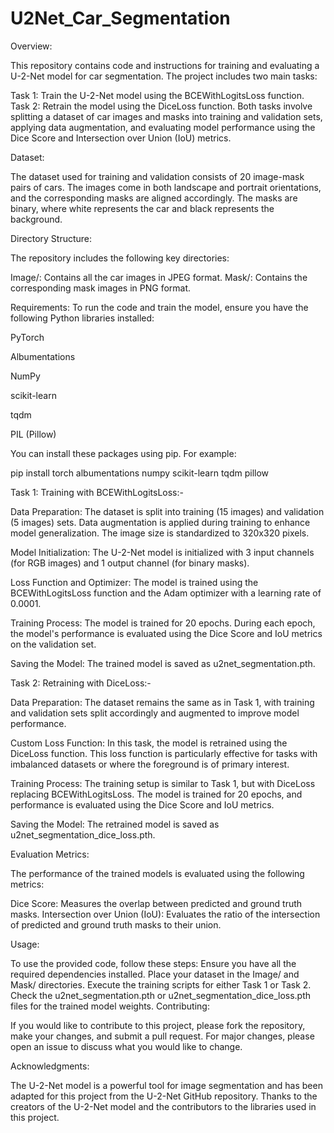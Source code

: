 # U2Net_Car_Segmentation

Overview:

This repository contains code and instructions for training and evaluating a U-2-Net model for car segmentation. The project includes two main tasks:

Task 1: Train the U-2-Net model using the BCEWithLogitsLoss function.
Task 2: Retrain the model using the DiceLoss function.
Both tasks involve splitting a dataset of car images and masks into training and validation sets, applying data augmentation, and evaluating model performance using the Dice Score and Intersection over Union (IoU) metrics.

Dataset:

The dataset used for training and validation consists of 20 image-mask pairs of cars. The images come in both landscape and portrait orientations, and the corresponding masks are aligned accordingly. The masks are binary, where white represents the car and black represents the background.

Directory Structure:

The repository includes the following key directories:

Image/: Contains all the car images in JPEG format.
Mask/: Contains the corresponding mask images in PNG format.

Requirements:
To run the code and train the model, ensure you have the following Python libraries installed:

PyTorch

Albumentations

NumPy

scikit-learn

tqdm

PIL (Pillow)

You can install these packages using pip. For example:

pip install torch albumentations numpy scikit-learn tqdm pillow

Task 1: Training with BCEWithLogitsLoss:-

Data Preparation: 
The dataset is split into training (15 images) and validation (5 images) sets. Data augmentation is applied during training to enhance model generalization. The image size is standardized to 320x320 pixels.

Model Initialization: 
The U-2-Net model is initialized with 3 input channels (for RGB images) and 1 output channel (for binary masks).

Loss Function and Optimizer: 
The model is trained using the BCEWithLogitsLoss function and the Adam optimizer with a learning rate of 0.0001.

Training Process: The model is trained for 20 epochs. During each epoch, the model's performance is evaluated using the Dice Score and IoU metrics on the validation set.

Saving the Model: The trained model is saved as u2net_segmentation.pth.

Task 2: Retraining with DiceLoss:-

Data Preparation: The dataset remains the same as in Task 1, with training and validation sets split accordingly and augmented to improve model performance.

Custom Loss Function: In this task, the model is retrained using the DiceLoss function. This loss function is particularly effective for tasks with imbalanced datasets or where the foreground is of primary interest.

Training Process: The training setup is similar to Task 1, but with DiceLoss replacing BCEWithLogitsLoss. The model is trained for 20 epochs, and performance is evaluated using the Dice Score and IoU metrics.

Saving the Model: The retrained model is saved as u2net_segmentation_dice_loss.pth.

Evaluation Metrics:

The performance of the trained models is evaluated using the following metrics:

Dice Score: Measures the overlap between predicted and ground truth masks.
Intersection over Union (IoU): Evaluates the ratio of the intersection of predicted and ground truth masks to their union.

Usage:

To use the provided code, follow these steps:
Ensure you have all the required dependencies installed.
Place your dataset in the Image/ and Mask/ directories.
Execute the training scripts for either Task 1 or Task 2.
Check the u2net_segmentation.pth or u2net_segmentation_dice_loss.pth files for the trained model weights.
Contributing:

If you would like to contribute to this project, please fork the repository, make your changes, and submit a pull request. For major changes, please open an issue to discuss what you would like to change.

Acknowledgments:

The U-2-Net model is a powerful tool for image segmentation and has been adapted for this project from the U-2-Net GitHub repository.
Thanks to the creators of the U-2-Net model and the contributors to the libraries used in this project.
